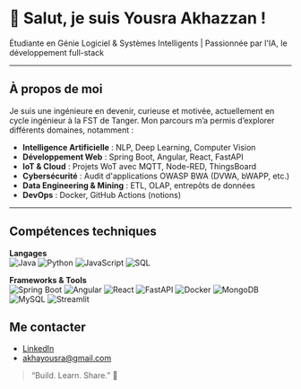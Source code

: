 # 👋 Salut, je suis Yousra Akhazzan !

 Étudiante en Génie Logiciel & Systèmes Intelligents | Passionnée par l'IA, le développement full-stack 

---

##  À propos de moi
Je suis une ingénieure en devenir, curieuse et motivée, actuellement en cycle ingénieur à la FST de Tanger. Mon parcours m’a permis d’explorer différents domaines, notamment :

-  **Intelligence Artificielle** : NLP, Deep Learning, Computer Vision
-  **Développement Web** : Spring Boot, Angular, React, FastAPI
-  **IoT & Cloud** : Projets WoT avec MQTT, Node-RED, ThingsBoard
-  **Cybersécurité** : Audit d'applications OWASP BWA (DVWA, bWAPP, etc.)
-  **Data Engineering & Mining** : ETL, OLAP, entrepôts de données
-  **DevOps** : Docker, GitHub Actions (notions)

---

##  Compétences techniques

**Langages**  
![Java](https://img.shields.io/badge/-Java-orange?style=flat-square&logo=java) 
![Python](https://img.shields.io/badge/-Python-blue?style=flat-square&logo=python)
![JavaScript](https://img.shields.io/badge/-JavaScript-yellow?style=flat-square&logo=javascript)
![SQL](https://img.shields.io/badge/-SQL-lightgrey?style=flat-square&logo=postgresql)

**Frameworks & Tools**  
![Spring Boot](https://img.shields.io/badge/-SpringBoot-6DB33F?style=flat-square&logo=spring-boot)
![Angular](https://img.shields.io/badge/-Angular-red?style=flat-square&logo=angular)
![React](https://img.shields.io/badge/-React-blue?style=flat-square&logo=react)
![FastAPI](https://img.shields.io/badge/-FastAPI-009688?style=flat-square&logo=fastapi)
![Docker](https://img.shields.io/badge/-Docker-2496ED?style=flat-square&logo=docker)
![MongoDB](https://img.shields.io/badge/-MongoDB-4EA94B?style=flat-square&logo=mongodb)
![MySQL](https://img.shields.io/badge/-MySQL-00758F?style=flat-square&logo=mysql)
![Streamlit](https://img.shields.io/badge/-Streamlit-FF4B4B?style=flat-square&logo=streamlit)




##  Me contacter

-  [LinkedIn](https://www.linkedin.com/in/yousra-akhazzan-5b248b315/) 
- akhayousra@gmail.com
  


> “Build. Learn. Share.” 🚀


